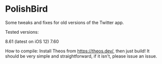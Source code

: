 # PolishBird
Some tweaks and fixes for old versions of the Twitter app.


Tested versions:

8.61 (latest on iOS 12)
7.60

How to compile:
Install Theos from https://theos.dev/, then just build! It should be very simple and straightforward, if it isn't, please issue an issue.

